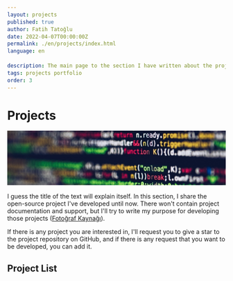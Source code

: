 ```yaml
---
layout: projects
published: true
author: Fatih Tatoğlu
date: 2022-04-07T00:00:00Z
permalink: ./en/projects/index.html
language: en

description: The main page to the section I have written about the projects I have developed and supported.
tags: projects portfolio
order: 3
---
```


# Projects

![Projects](../../image/projects.jpg)

I guess the title of the text will explain itself. In this section, I share the open-source project I've developed until now. There won't contain project documentation and support, but I'll try to write my purpose for developing those projects ([Fotoğraf Kaynağı](https://www.pexels.com/tr-tr/fotograf/tilt-shift-lens-uzerindeki-kodlar-2004161/)).

If there is any project you are interested in, I'll request you to give a star to the project repository on GitHub, and if there is any request that you want to be developed, you can add it.

## Project List

